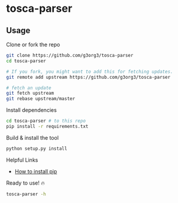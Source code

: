 # tosca-parser

## Usage

Clone or fork the repo
```sh
git clone https://github.com/g3org3/tosca-parser
cd tosca-parser

# If you fork, you might want to add this for fetching updates.
git remote add upstream https://github.com/g3org3/tosca-parser

# fetch an update
git fetch upstream
git rebase upstream/master
```

Install dependencies
```sh
cd tosca-parser # to this repo
pip install -r requirements.txt
```
Build & install the tool
```sh
python setup.py install
```

Helpful Links
- [How to install pip](https://pip.pypa.io/en/stable/installing/)

Ready to use! 🔥
```sh
tosca-parser -h
```
